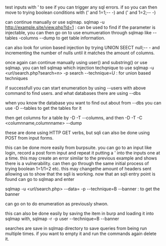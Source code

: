 test inputs with ' to see if you can trigger any sql errors. if so you can then move to trying boolean conditions with (' and 1=1;-- -) and (' and 1=2;-- -)

can continue manually or use sqlmap. sqlmap -u http://example.site/view.php?id=1 : can be used to find if the parameter is injectable, you can then go on to use enumueration through sqlmap like --tables -columns --dump to get table information.

can also look for union based injection by trying UNION SEECT null;-- - and incrementing the number of nulls until it matches the amount of columns.

once again can continue manually using user() and substring() or use sqlmap.
you can tell sqlmap which injection techqnique to use sqlmap -u <url/search.php?search=n> -p search --technique=U : for union based techniques

if successfull you can start enumeration by using --users with above command to find users. and what databases there are using --dbs

when you know the database you want to find out about from --dbs you can use -D <databasename> --tables to get the tables for it

then get columns for a table by -D <databasename> -T <tablename> --columns, and then -D <databasename> -T <tablename> -C <columnname,columnname> --dump

these are done using HTTP GET verbs, but sqli can also be done using POST from input forms.

this can be done more easily from burpsuite. you can go to an input like login, record a post form input and repeat it putting a ' into the inputs one at a time. this
may create an error similar to the previous example and shows there is a vulnerability. can then go through the same initial process of trying boolean 1=1/1=2 etc.
this may changethe amount of headers sent allowing us to show that the sqli is working. now that an sqli entry point is found can go to sqlmap and enter 

sqlmap -u <url/search.php> --data=<data body from post> -p <entry point parameter> --technique=B --banner : to get the banner

can go on to do enumeration as previously shwon.

this can also be done easily by saving the item in burp and loading it into sqlmap with, sqlmap -r <saved file> -p user --technique=B --banner

searches are save in sqlmap directory to save queries from being run multiple times. if you want to empty it and run the commands again delete it.



